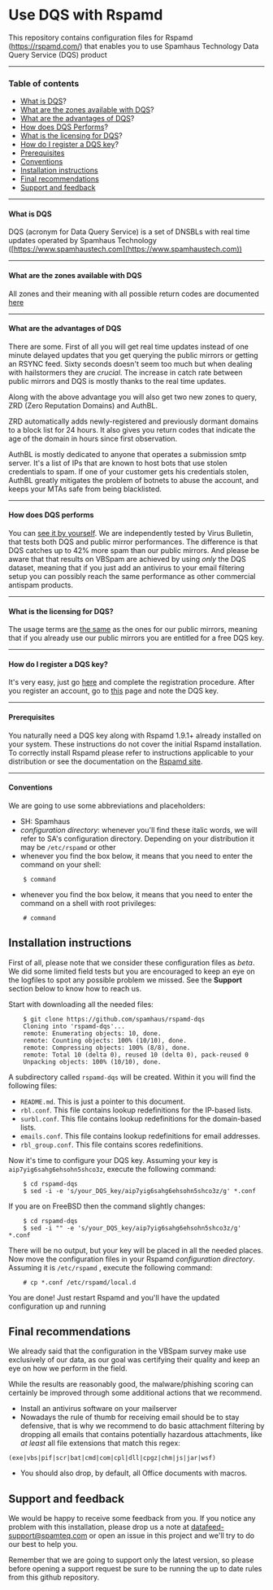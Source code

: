 # Use DQS with Rspamd

This repository contains configuration files for Rspamd (https://rspamd.com/) that enables you to use Spamhaus Technology Data Query Service (DQS) product

***

### Table of contents
- [What is DQS](#what-is-dqs)?
- [What are the zones available with DQS](#what-are-the-zones-available-with-dqs)?
- [What are the advantages of DQS](#what-are-the-advantages-of-dqs)?
- [How does DQS Performs](#how-does-dqs-performs)?
- [What is the licensing for DQS](#what-is-the-licensing-for-dqs)?
- [How do I register a DQS key](#how-do-i-register-a-dqs-key)?
- [Prerequisites](#prerequisites)
- [Conventions](#conventions)
- [Installation instructions](#installation-instructions)
- [Final recommendations](#final-recommendations)
- [Support and feedback](#support-and-feedback)

***

#### What is DQS

DQS (acronym for Data Query Service) is a set of DNSBLs with real time updates operated by Spamhaus Technology ([https://www.spamhaustech.com](https://www.spamhaustech.com))

***

#### What are the zones available with DQS

All zones and their meaning with all possible return codes are documented [here](https://docs.spamhaustech.com/10-data-type-documentation/datasets/030-datasets.html)

***

#### What are the advantages of DQS

There are some. First of all you will get real time updates instead of one minute delayed updates that you get querying the public mirrors or getting an RSYNC feed.
Sixty seconds doesn't seem too much but when dealing with hailstormers they are *crucial*. The increase in catch rate between public mirrors and DQS is mostly thanks to the real time updates.

Along with the above advantage you will also get two new zones to query, ZRD (Zero Reputation Domains) and AuthBL.

ZRD automatically adds newly-registered and previously dormant domains to a block list for 24 hours. It also gives you return codes that indicate the age of the domain in hours since first observation.

AuthBL is mostly dedicated to anyone that operates a submission smtp server. It's a list of IPs that are known to host bots that use stolen credentials to spam. If one of your customer gets his credentials stolen, AuthBL greatly mitigates the problem of botnets to abuse the account, and keeps your MTAs safe from being blacklisted.

***

#### How does DQS performs

You can [see it by yourself](https://www.virusbulletin.com/testing/results/latest/vbspam-email-security). We are independently tested by Virus Bulletin, that tests both DQS and public mirror performances. The difference is that DQS catches up to 42% more spam than our public mirrors.
And please be aware that that results on VBSpam are achieved by using *only* the DQS dataset, meaning that if you just add an antivirus to your email filtering setup you can possibly reach the same performance as other commercial antispam products.

***

#### What is the licensing for DQS?

The usage terms are [the same](https://www.spamhaus.org/organization/dnsblusage/) as the ones for our public mirrors, meaning that if you already use our public mirrors you are entitled for a free DQS key.

***

#### How do I register a DQS key?

It's very easy, just go [here](https://www.spamhaustech.com/dqs/) and complete the registration procedure. After you register an account, go to [this](https://portal.spamhaustech.com/src/manual/dqs/) page and note the DQS key.

***

#### Prerequisites

You naturally need a DQS key along with Rspamd 1.9.1+ already installed on your system. These instructions do not cover the initial Rspamd installation. 
To correctly install Rspamd please refer to instructions applicable to your distribution or see the documentation on the [Rspamd site](https://rspamd.com/).

***

#### Conventions

We are going to use some abbreviations and placeholders:

 * SH: Spamhaus
 * *configuration directory*: whenever you'll find these italic words, we will refer to SA's configuration directory. Depending on your distribution it may be `/etc/rspamd` or other
 * whenever you find the box below, it means that you need to enter the command on your shell:
```
	$ command
```
 * whenever you find the box below, it means that you need to enter the command on a shell with root privileges:
```
	# command
```

## Installation instructions

First of all, please note that we consider these configuration files as *beta*. We did some limited field tests but you are encouraged to keep an eye on the logfiles to spot any possible problem we missed. See the **Support** section below to know how to reach us.

Start with downloading all the needed files:

```
	$ git clone https://github.com/spamhaus/rspamd-dqs
	Cloning into 'rspamd-dqs'...
	remote: Enumerating objects: 10, done.
	remote: Counting objects: 100% (10/10), done.
	remote: Compressing objects: 100% (8/8), done.
	remote: Total 10 (delta 0), reused 10 (delta 0), pack-reused 0
	Unpacking objects: 100% (10/10), done.
```

A subdirectory called `rspamd-dqs` will be created. Within it you will find the following files:

 - `README.md`. This is just a pointer to this document.
 - `rbl.conf`. This file contains lookup redefinitions for the IP-based lists.
 - `surbl.conf`. This file contains lookup redefinitions for the domain-based lists.
- `emails.conf`. This file contains lookup redefinitions for email addresses.
- `rbl_group.conf`. This file contains scores redefinitions.


Now it's time to configure your DQS key. Assuming your key is `aip7yig6sahg6ehsohn5shco3z`, execute the following command:

```
	$ cd rspamd-dqs
	$ sed -i -e 's/your_DQS_key/aip7yig6sahg6ehsohn5shco3z/g' *.conf
```

If you are on FreeBSD then the command slightly changes:

```
	$ cd rspamd-dqs
	$ sed -i "" -e 's/your_DQS_key/aip7yig6sahg6ehsohn5shco3z/g' *.conf
```
There will be no output, but your key will be placed in all the needed places. Now move the configuration files in your Rspamd *configuration directory*. Assuming it is `/etc/rspamd` , execute the following command:

```
	# cp *.conf /etc/rspamd/local.d
```

You are done! Just restart Rspamd and you'll have the updated configuration up and running

## Final recommendations
 
We already said that the configuration in the VBSpam survey make use exclusively of our data, as our goal was certifying their quality and keep an eye on how we perform in the field.

While the results are reasonably good, the malware/phishing scoring can certainly be improved through some additional actions that we recommend.

- Install an antivirus software on your mailserver
- Nowadays the rule of thumb for receiving email should be to stay defensive, that is why we recommend to do basic attachment filtering by dropping all emails that contains potentially hazardous attachments, like *at least* all file extensions that match this regex:

```
(exe|vbs|pif|scr|bat|cmd|com|cpl|dll|cpgz|chm|js|jar|wsf)
```

- You should also drop, by default, all Office documents with macros.

## Support and feedback

We would be happy to receive some feedback from you. If you notice any problem with this installation, please drop us a note at datafeed-support@spamteq.com or open an issue in this project and we'll try to do our best to help you.

Remember that we are going to support only the latest version, so please before opening a support request be sure to be running the up to date rules from this github repository.
